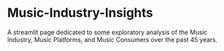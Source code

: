 # Music-Industry-Insights
A streamlit page dedicated to some exploratory analysis of the Music Industry, Music Platforms, and Music Consumers over the past 45 years.
